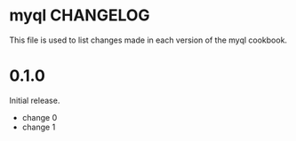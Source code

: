 # myql CHANGELOG

This file is used to list changes made in each version of the myql cookbook.

# 0.1.0

Initial release.

- change 0
- change 1

